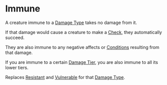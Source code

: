 # Immune

A creature immune to a [Damage Type](../Combat/Damage/Damage%20Types/{Damage%20Types}.md) takes no damage from it.

If that damage would cause a creature to make a [Check](../Core%20Procedures/Check.md), they automatically succeed.

They are also immune to any negative affects or [Conditions]({Conditions}.md) resulting from that damage.

If you are immune to a certain [Damage Tier](../Combat/Damage/Damage%20Tiers/{Damage%20Tiers}.md), you are also immune to all its lower tiers.

Replaces [Resistant](Resistant.md) and [Vulnerable](Vulnerable.md) for that [Damage Type](../Combat/Damage/Damage%20Types/{Damage%20Types}.md).
